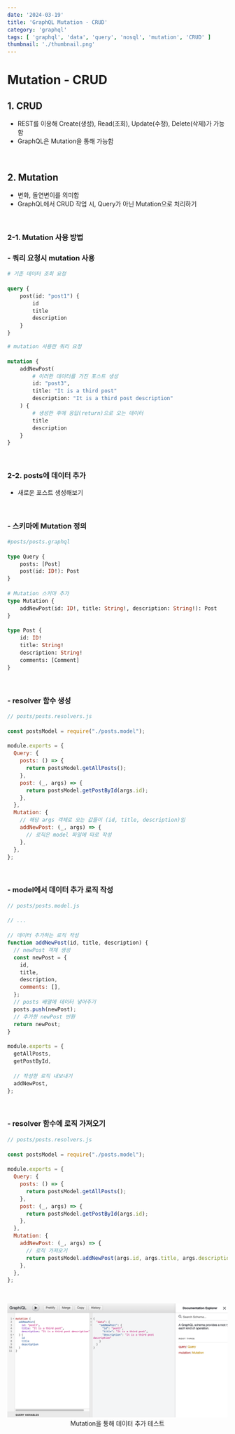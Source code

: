 ```yaml
---
date: '2024-03-19'
title: 'GraphQL Mutation - CRUD'
category: 'graphql'
tags: [ 'graphql', 'data', 'query', 'nosql', 'mutation', 'CRUD' ]
thumbnail: './thumbnail.png'
---
```


# Mutation - CRUD

## 1. CRUD

- REST를 이용해 Create(생성), Read(조회), Update(수정), Delete(삭제)가 가능함
- GraphQL은 Mutation을 통해 가능함

<br/>

## 2. Mutation

- 변화, 돌연변이를 의미함
- GraphQL에서 CRUD 작업 시, Query가 아닌 Mutation으로 처리하기

<br/>

### 2-1. Mutation 사용 방법

### - 쿼리 요청시 mutation 사용

```graphql
# 기존 데이터 조회 요청

query {
    post(id: "post1") {
        id
        title
        description
    }
}
```

```graphql
# mutation 사용한 쿼리 요청

mutation {
    addNewPost(
        # 이러한 데이터를 가진 포스트 생성
        id: "post3",
        title: "It is a third post"
        description: "It is a third post description"
    ) {
        # 생성한 후에 응답(return)으로 오는 데이터
        title
        description
    }
}
```

<br/>

### 2-2. posts에 데이터 추가

- 새로운 포스트 생성해보기

<br/>

### - 스키마에 Mutation 정의

```graphql
#posts/posts.graphql

type Query {
    posts: [Post]
    post(id: ID!): Post
}

# Mutation 스키마 추가
type Mutation {
    addNewPost(id: ID!, title: String!, description: String!): Post
}

type Post {
    id: ID!
    title: String!
    description: String!
    comments: [Comment]
}
```

<br/>

### - resolver 함수 생성

```js
// posts/posts.resolvers.js

const postsModel = require("./posts.model");

module.exports = {
  Query: {
    posts: () => {
      return postsModel.getAllPosts();
    },
    post: (_, args) => {
      return postsModel.getPostById(args.id);
    },
  },
  Mutation: {
    // 해당 args 객체로 오는 값들이 (id, title, description)임
    addNewPost: (_, args) => {
      // 로직은 model 파일에 따로 작성
    },
  },
};
```

<br/>

### - model에서 데이터 추가 로직 작성

```js
// posts/posts.model.js

// ...

// 데이터 추가하는 로직 작성
function addNewPost(id, title, description) {
  // newPost 객체 생성
  const newPost = {
    id,
    title,
    description,
    comments: [],
  };
  // posts 배열에 데이터 넣어주기
  posts.push(newPost);
  // 추가한 newPost 반환
  return newPost;
}

module.exports = {
  getAllPosts,
  getPostById,

  // 작성한 로직 내보내기
  addNewPost,
};
```

<br/>

### - resolver 함수에 로직 가져오기

```js
// posts/posts.resolvers.js

const postsModel = require("./posts.model");

module.exports = {
  Query: {
    posts: () => {
      return postsModel.getAllPosts();
    },
    post: (_, args) => {
      return postsModel.getPostById(args.id);
    },
  },
  Mutation: {
    addNewPost: (_, args) => {
      // 로직 가져오기
      return postsModel.addNewPost(args.id, args.title, args.description);
    },
  },
};
```

<br/>

<p align="center">
    <img src="GraphQL_mutation_add.png" alt="GraphQL_mutation_add"><br/>
    <span>Mutation을 통해 데이터 추가 테스트</span>
</p>

[//]: # (---)

[//]: # ()

[//]: # (## Source)

[//]: # ()

[//]: # (- [<>]&#40;<>&#41;)

